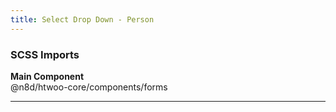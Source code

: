 ```yaml
---
title: Select Drop Down - Person
---
```


### SCSS Imports

**Main Component**\
@n8d/htwoo-core/components/forms

***